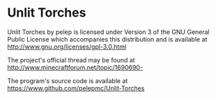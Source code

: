 Unlit Torches
====================

Unlit Torches by pelep is licensed under Version 3 of the GNU General Public License
which accompanies this distribution and is available at http://www.gnu.org/licenses/gpl-3.0.html

The project's official thread may be found at http://www.minecraftforum.net/topic/1690690-

The program's source code is available at https://www.github.com/pelepmc/Unlit-Torches
